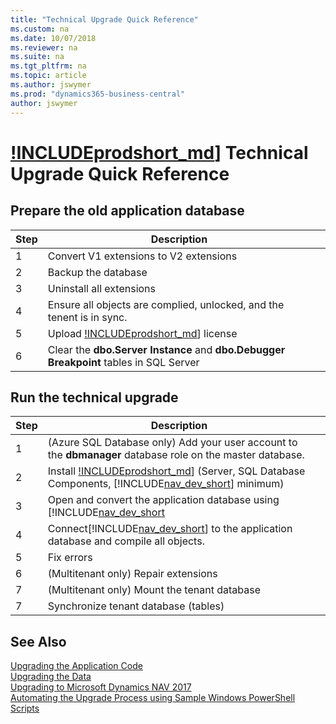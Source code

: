 ```yaml
---
title: "Technical Upgrade Quick Reference"
ms.custom: na
ms.date: 10/07/2018
ms.reviewer: na
ms.suite: na
ms.tgt_pltfrm: na
ms.topic: article
ms.author: jswymer
ms.prod: "dynamics365-business-central"
author: jswymer
---
```

# [!INCLUDEprodshort_md](../developer/includes/prodshort.md)] Technical Upgrade Quick Reference 


## Prepare the old application database

|Step|Description|  |
|----|-----------|--|
|1|Convert V1 extensions to V2 extensions||
|2|Backup the database||
|3|Uninstall all extensions||
|4|Ensure all objects are complied, unlocked, and the tenent is in sync.||
|5|Upload [!INCLUDEprodshort_md](../developer/includes/prodshort.md)] license||
|6|Clear the **dbo.Server Instance** and  **dbo.Debugger Breakpoint** tables in SQL Server||


## Run the technical upgrade

|Step|Description|  |
|----|-----------|--|
|1|(Azure SQL Database only) Add your user account to the **dbmanager** database role on the master database.||
|2|Install [!INCLUDEprodshort_md](../developer/includes/prodshort.md)] (Server, SQL Database Components, [!INCLUDE[nav_dev_short](../developer/includes/nav_dev_short_md.md)] minimum)||
|3|Open and convert the application database using [!INCLUDE[nav_dev_short](../developer/includes/nav_dev_short_md.md)||
|4|Connect[!INCLUDE[nav_dev_short](../developer/includes/nav_dev_short_md.md)] to the application database and compile all objects.||
|5|Fix errors||
|6|(Multitenant only) Repair extensions||
|7|(Multitenant only) Mount the tenant database ||
|7|Synchronize tenant database (tables) ||


## See Also  
[Upgrading the Application Code](Upgrading-the-Application-Code.md)   
[Upgrading the Data](Upgrading-the-Data.md)   
[Upgrading to Microsoft Dynamics NAV 2017](Upgrading-to-Microsoft-Dynamics-NAV-2017.md)   
[Automating the Upgrade Process using Sample Windows PowerShell Scripts](Automating-the-Upgrade-Process-using-Sample-Windows-PowerShell-Scripts.md)
